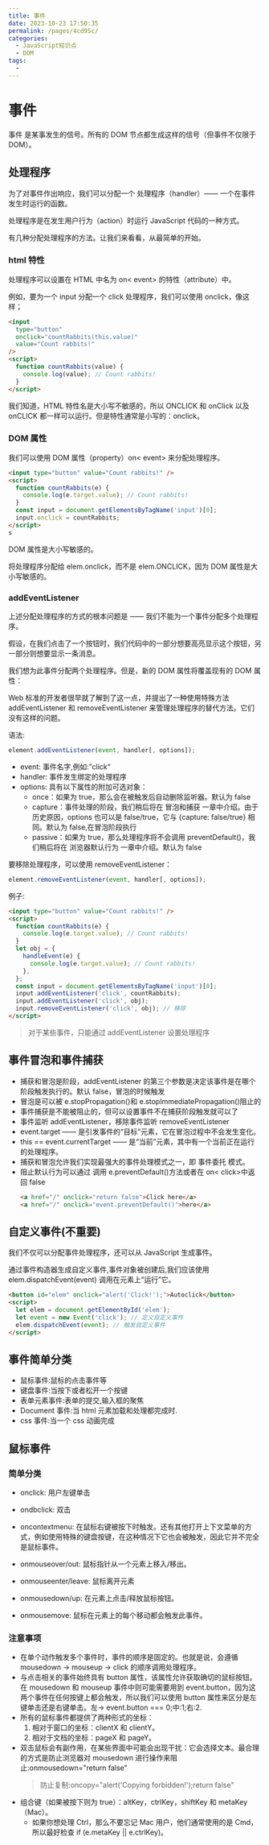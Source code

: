 ```yaml
---
title: 事件
date: 2023-10-23 17:50:35
permalink: /pages/4cd95c/
categories:
  - JavaScript知识点
  - DOM
tags:
  -
---
```


# 事件

事件 是某事发生的信号。所有的 DOM 节点都生成这样的信号（但事件不仅限于 DOM）。

## 处理程序

为了对事件作出响应，我们可以分配一个 处理程序（handler）—— 一个在事件发生时运行的函数。

处理程序是在发生用户行为（action）时运行 JavaScript 代码的一种方式。

有几种分配处理程序的方法。让我们来看看，从最简单的开始。

### html 特性

处理程序可以设置在 HTML 中名为 on< event> 的特性（attribute）中。

例如，要为一个 input 分配一个 click 处理程序，我们可以使用 onclick，像这样；

```html
<input
  type="button"
  onclick="countRabbits(this.value)"
  value="Count rabbits!"
/>
<script>
  function countRabbits(value) {
    console.log(value); // Count rabbits!
  }
</script>
```

我们知道，HTML 特性名是大小写不敏感的，所以 ONCLICK 和 onClick 以及 onCLICK 都一样可以运行。但是特性通常是小写的：onclick。

### DOM 属性

我们可以使用 DOM 属性（property）on< event> 来分配处理程序。

```html
<input type="button" value="Count rabbits!" />
<script>
  function countRabbits(e) {
    console.log(e.target.value); // Count rabbits!
  }
  const input = document.getElementsByTagName('input')[0];
  input.onclick = countRabbits;
</script>
s
```

DOM 属性是大小写敏感的。

将处理程序分配给 elem.onclick，而不是 elem.ONCLICK，因为 DOM 属性是大小写敏感的。

### addEventListener

上述分配处理程序的方式的根本问题是 —— 我们不能为一个事件分配多个处理程序。

假设，在我们点击了一个按钮时，我们代码中的一部分想要高亮显示这个按钮，另一部分则想要显示一条消息。

我们想为此事件分配两个处理程序。但是，新的 DOM 属性将覆盖现有的 DOM 属性：

Web 标准的开发者很早就了解到了这一点，并提出了一种使用特殊方法 addEventListener 和 removeEventListener 来管理处理程序的替代方法。它们没有这样的问题。

语法:

```js
element.addEventListener(event, handler[, options]);
```

- event: 事件名字,例如:”click“
- handler: 事件发生绑定的处理程序
- options: 具有以下属性的附加可选对象：
  - once：如果为 true，那么会在被触发后自动删除监听器。默认为 false
  - capture：事件处理的阶段，我们稍后将在 冒泡和捕获 一章中介绍。由于历史原因，options 也可以是 false/true，它与 {capture: false/true} 相同。默认为 false,在冒泡阶段执行
  - passive：如果为 true，那么处理程序将不会调用 preventDefault()，我们稍后将在 浏览器默认行为 一章中介绍。默认为 false

要移除处理程序，可以使用 removeEventListener：

```js
element.removeEventListener(event, handler[, options]);
```

例子:

```html
<input type="button" value="Count rabbits!" />
<script>
  function countRabbits(e) {
    console.log(e.target.value); // Count rabbits!
  }
  let obj = {
    handleEvent(e) {
      console.log(e.target.value); // Count rabbits!
    },
  };
  const input = document.getElementsByTagName('input')[0];
  input.addEventListener('click', countRabbits);
  input.addEventListener('click', obj);
  input.removeEventListener('click', obj); // 移除
</script>
```

> 对于某些事件，只能通过 addEventListener 设置处理程序

## 事件冒泡和事件捕获

- 捕获和冒泡是阶段，addEventListener 的第三个参数是决定该事件是在哪个阶段触发执行的。默认 false，冒泡的时候触发
- 冒泡是可以被 e.stopPropagation()和 e.stopImmediatePropagation()阻止的
- 事件捕获是不能被阻止的，但可以设置事件不在捕获阶段触发就可以了
- 事件监听 addEventListener，移除事件监听 removeEventListener
- event.target —— 是引发事件的“目标”元素，它在冒泡过程中不会发生变化。
- this == event.currentTarget —— 是“当前”元素，其中有一个当前正在运行的处理程序。
- 捕获和冒泡允许我们实现最强大的事件处理模式之一，即 事件委托 模式。
- 阻止默认行为可以通过 调用 e.preventDefault()方法或者在 on< click>中返回 false
  ```html
  <a href="/" onclick="return false">Click here</a>
  <a href="/" onclick="event.preventDefault()">here</a>
  ```

## 自定义事件(不重要)

我们不仅可以分配事件处理程序，还可以从 JavaScript 生成事件。

通过事件构造器生成自定义事件,事件对象被创建后,我们应该使用 elem.dispatchEvent(event) 调用在元素上“运行”它。

```html
<button id="elem" onclick="alert('Click!');">Autoclick</button>
<script>
  let elem = document.getElementById('elem');
  let event = new Event('click'); // 定义自定义事件
  elem.dispatchEvent(event); // 触发自定义事件
</script>
```

## 事件简单分类

- 鼠标事件:鼠标的点击事件等
- 键盘事件:当按下或者松开一个按键
- 表单元素事件:表单的提交,输入框的聚焦
- Document 事件:当 html 元素加载和处理都完成时.
- css 事件:当一个 css 动画完成

## 鼠标事件

### 简单分类

- onclick: 用户左键单击
- ondbclick: 双击
- oncontextmenu: 在鼠标右键被按下时触发。还有其他打开上下文菜单的方式，例如使用特殊的键盘按键，在这种情况下它也会被触发，因此它并不完全是鼠标事件。

- onmouseover/out: 鼠标指针从一个元素上移入/移出。
- onmouseenter/leave: 鼠标离开元素
- onmousedown/up: 在元素上点击/释放鼠标按钮。
- onmousemove: 鼠标在元素上的每个移动都会触发此事件。

### 注意事项

- 在单个动作触发多个事件时，事件的顺序是固定的。也就是说，会遵循 mousedown → mouseup → click 的顺序调用处理程序。
- 与点击相关的事件始终具有 button 属性，该属性允许获取确切的鼠标按钮。在 mousedown 和 mouseup 事件中则可能需要用到 event.button，因为这两个事件在任何按键上都会触发，所以我们可以使用 button 属性来区分是左键单击还是右键单击。左-> event.button === 0;中:1;右:2.
- 所有的鼠标事件都提供了两种形式的坐标：
  1. 相对于窗口的坐标：clientX 和 clientY。
  2. 相对于文档的坐标：pageX 和 pageY。
- 双击鼠标会有副作用，在某些界面中可能会出现干扰：它会选择文本。最合理的方式是防止浏览器对 mousedown 进行操作来阻止:onmousedown="return false"
  > 防止复制:oncopy="alert('Copying forbidden!');return false"
- 组合键（如果被按下则为 true）：altKey，ctrlKey，shiftKey 和 metaKey（Mac）。
  - 如果你想处理 Ctrl，那么不要忘记 Mac 用户，他们通常使用的是 Cmd，所以最好检查 if (e.metaKey || e.ctrlKey)。
